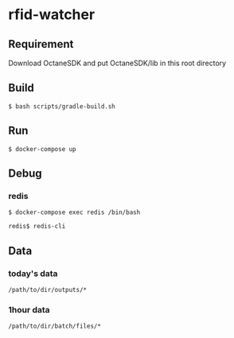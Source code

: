 # rfid-watcher

## Requirement
Download OctaneSDK and put OctaneSDK/lib in this root directory

## Build
```
$ bash scripts/gradle-build.sh
```

## Run
```
$ docker-compose up
```

## Debug
### redis
```
$ docker-compose exec redis /bin/bash

redis$ redis-cli
```

## Data

### today's data

```
/path/to/dir/outputs/*
```
### 1hour data

```
/path/to/dir/batch/files/*
```

